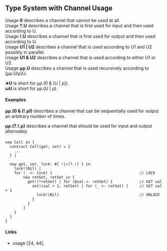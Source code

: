 ## Type System with Channel Usage

Usage **0** describes a channel that cannot be used at all.   
Usage **?.U** describes a channel that is first used for input and then used according to U.   
Usage **!.U** describes a channel that is first used for output and then used according to U.   
Usage **U1 | U2** describes a channel that is used according to U1 and U2 possibly in parallel.   
Usage **U1 & U2** describes a channel that is used according to either U1 or U2.   
Usage **µρ.U** describes a channel that is used recursively according to [µρ.U/ρ]U.   

**∗U** is short for µρ.(0 & (U | ρ)).  
**ωU** is short for µρ.(U | ρ).  
 
#### Examples
**µρ.(0 & (!.ρ))** describes a channel that can be sequentially used for output an arbitrary number of times.  

**µρ.(?.!.ρ)** describes a channel that should be used for input and output alternately. 



####
```
new Cell in {
  contract Cell(get, set) = {
    ...
  } |

  new get, set, lock: #{ !|∗(?.!) } in
    lock!(Nil) |
    for (_ <- lock) {                                       // LOCK
        new retGet, retSet in {
          get!(*retGet) | for (@val <- retGet) {            // GET val
            set!(val + 1, retSet) | for (_ <- retSet) {     // SET val + 1
              lock!(Nil)                                    // UNLOCK
            }
          }
        }
    }
  }
}
```

#### Links
- usage [24, 44],
